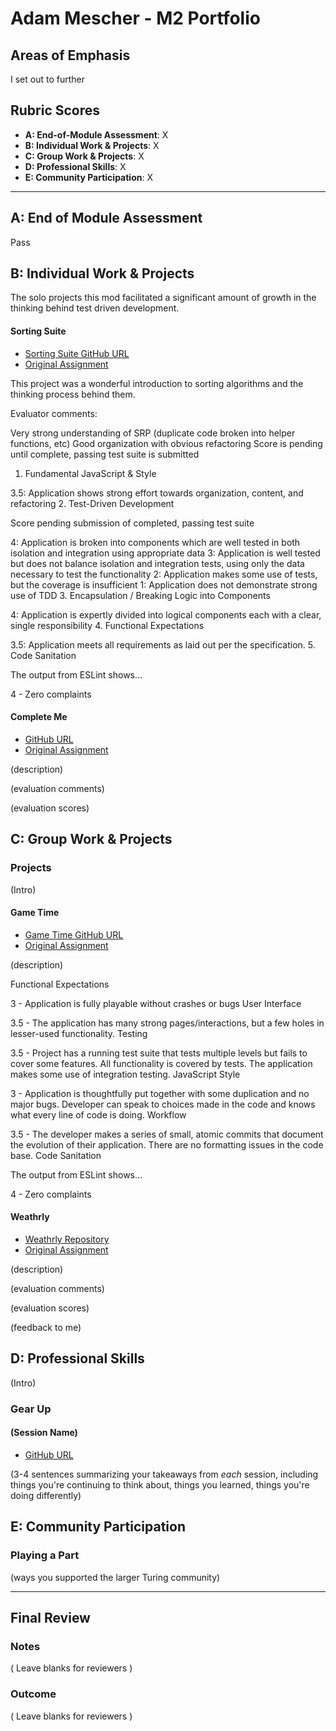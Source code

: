 # Adam Mescher - M2 Portfolio

## Areas of Emphasis

I set out to further 

## Rubric Scores

* **A: End-of-Module Assessment**: X
* **B: Individual Work & Projects**: X
* **C: Group Work & Projects**: X
* **D: Professional Skills**: X
* **E: Community Participation**: X

-----------------------

## A: End of Module Assessment

Pass

## B: Individual Work & Projects

The solo projects this mod facilitated a significant amount of growth in the thinking behind test driven development. 

#### Sorting Suite

* [Sorting Suite GitHub URL](https://github.com/AdamMescher/sorting-suite)
* [Original Assignment](http://frontend.turing.io/projects/sorting-suite.html)

This project was a wonderful introduction to sorting algorithms and the thinking process behind them. 

Evaluator comments:

Very strong understanding of SRP (duplicate code broken into helper functions, etc)
Good organization with obvious refactoring
Score is pending until complete, passing test suite is submitted
1. Fundamental JavaScript & Style

3.5: Application shows strong effort towards organization, content, and refactoring
2. Test-Driven Development

Score pending submission of completed, passing test suite

4: Application is broken into components which are well tested in both isolation and integration using appropriate data
3: Application is well tested but does not balance isolation and integration tests, using only the data necessary to test the functionality
2: Application makes some use of tests, but the coverage is insufficient
1: Application does not demonstrate strong use of TDD
3. Encapsulation / Breaking Logic into Components

4: Application is expertly divided into logical components each with a clear, single responsibility
4. Functional Expectations

3.5: Application meets all requirements as laid out per the specification.
5. Code Sanitation

The output from ESLint shows…

4 - Zero complaints

#### Complete Me

* [GitHub URL](https://github.com/AdamMescher/sorting-suite)
* [Original Assignment](http://frontend.turing.io/projects/complete-me.html)

(description)

(evaluation comments)

(evaluation scores)

## C: Group Work & Projects

### Projects

(Intro)

#### Game Time

* [Game Time GitHub URL](https://github.com/AdamMescher/game-time)
* [Original Assignment](http://frontend.turing.io/projects/game-time.html)

(description)

Functional Expectations

3 - Application is fully playable without crashes or bugs
User Interface

3.5 - The application has many strong pages/interactions, but a few holes in lesser-used functionality.
Testing

3.5 - Project has a running test suite that tests multiple levels but fails to cover some features. All functionality is covered by tests. The application makes some use of integration testing.
JavaScript Style

3 - Application is thoughtfully put together with some duplication and no major bugs. Developer can speak to choices made in the code and knows what every line of code is doing.
Workflow

3.5 - The developer makes a series of small, atomic commits that document the evolution of their application. There are no formatting issues in the code base.
Code Sanitation

The output from ESLint shows…

4 - Zero complaints

#### Weathrly

* [Weathrly Repository](https://github.com/AdamMescher/game-time)
* [Original Assignment](http://frontend.turing.io/projects/weathrly.html)

(description)

(evaluation comments)

(evaluation scores)

(feedback to me)

## D: Professional Skills
(Intro)

### Gear Up
#### (Session Name)

* [GitHub URL]()

(3-4 sentences summarizing your takeaways from _each_ session, including things you're continuing to think about, things you learned, things you're doing differently)

## E: Community Participation

### Playing a Part

(ways you supported the larger Turing community)

------------------

## Final Review

### Notes

( Leave blanks for reviewers )

### Outcome

( Leave blanks for reviewers )
